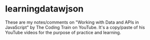 # learningdatawjson
These are my notes/comments on "Working with Data and APIs in JavaScript" by The Coding Train on YouTube.
It's a copy/paste of his YouTube videos for the purpose of practice and learning.

